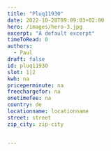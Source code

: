 ```yaml
---
title: "Pluq11930"
date: 2022-10-28T09:09:03+02:00
hero: /images/hero-3.jpg
excerpt: "A default excerpt"
timeToRead: 0
authors:
  - Paul
draft: false
id: pluq11930
slot: 1|2
kwh: na
priceperminute: na
freechargefor: na
onetimefee: na
country: de
locationname: locationname
street: street
zip_city: zip-city


---
```

